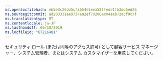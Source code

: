 ```yaml
---
ms.openlocfilehash: eb5e3c26dd5cf8554e3eea52ffede1fb3dd5ed26
ms.sourcegitcommit: ad203331ee9737e82ef70206ac04eeb72a5f9c7f
ms.translationtype: MT
ms.contentlocale: ja-JP
ms.lasthandoff: 06/18/2019
ms.locfileid: "67216481"
---
```

セキュリティ ロール (または同等のアクセス許可) として顧客サービス マネージャー、システム管理者、またはシステム カスタマイザーを用意してください。